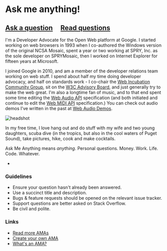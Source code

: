 # Ask me anything!

## [Ask a question](../../issues/new) &nbsp;&nbsp;&nbsp; [Read questions](../../issues?utf8=%E2%9C%93&q=is%3Aissue%20is%3Aclosed%20sort%3Aupdated-desc%20-label%3Ahidden)

I'm a Developer Advocate for the Open Web platform at Google.  I started working on web browsers in 1993 when I co-authored the Windows version of the original NCSA Mosaic, spent a year or two working at SPRY, Inc. as the sole developer on SPRYMosaic, then I worked on Internet Explorer for fifteen years at Microsoft.

I joined Google in 2010, and am a member of the developer relations team working on web stuff.  I spend about half my time doing developer advocacy, and half on standards work - I co-chair the [Web Incubation Community Group](https://wicg.io/), sit on the [W3C Advisory Board](https://www.w3.org/wiki/AB), and just generally try to make the web great.  I'm also a longtime fan of music, and to that end spent some time editing the [Web Audio API](https://webaudio.github.io/web-audio-api/) specification (and both initiated and continue to edit the [Web MIDI API](https://webaudio.github.io/web-midi-api/) specification.)  You can check out audio demos I've written in the past at [Web Audio Demos](https://webaudiodemos.appspot.com/).

![headshot](https://github.com/cwilso/ama/raw/master/headshot.png "hi there!")

In my free time, I love hang out and do stuff with my wife and two young daughters, scuba dive (in the tropics, but also in the cool waters of Puget Sound), take pictures, hike, cook and make cocktails.

Ask Me Anything means *anything*. Personal questions. Money. Work. Life. Code. Whatever.

-

### Guidelines

- Ensure your question hasn't already been answered.
- Use a succinct title and description.
- Bugs & feature requests should be opened on the relevant issue tracker.
- Support questions are better asked on Stack Overflow.
- Be civil and polite.

### Links

- [Read more AMAs](https://github.com/sindresorhus/amas)
- [Create your own AMA](https://github.com/sindresorhus/amas/blob/master/create-ama.md)
- [What's an AMA?](https://en.wikipedia.org/wiki/Reddit#IAmA_and_AMA)
